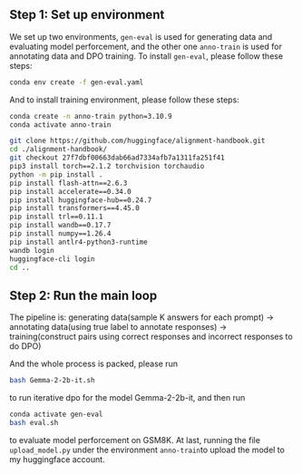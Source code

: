 ## Step 1: Set up environment 
We set up two environments, ```gen-eval``` is used for generating data and evaluating model perforcement, and the other one ```anno-train``` is used for annotating data and DPO training.
To install ```gen-eval```, please follow these steps:

```sh
conda env create -f gen-eval.yaml
```
And to install training environment, please follow these steps:
```sh
conda create -n anno-train python=3.10.9
conda activate anno-train

git clone https://github.com/huggingface/alignment-handbook.git
cd ./alignment-handbook/
git checkout 27f7dbf00663dab66ad7334afb7a1311fa251f41
pip3 install torch==2.1.2 torchvision torchaudio
python -m pip install .
pip install flash-attn==2.6.3
pip install accelerate==0.34.0
pip install huggingface-hub==0.24.7
pip install transformers==4.45.0
pip install trl==0.11.1
pip install wandb==0.17.7
pip install numpy==1.26.4
pip install antlr4-python3-runtime
wandb login
huggingface-cli login
cd ..
```
## Step 2: Run the main loop
The pipeline is: generating data(sample K answers for each prompt) -> annotating data(using true label to annotate responses) -> training(construct pairs using correct responses and incorrect responses to do DPO)

And the whole process is packed, please run 
```sh
bash Gemma-2-2b-it.sh
``` 
to run iterative dpo for the model Gemma-2-2b-it, and then run
```sh
conda activate gen-eval
bash eval.sh
```
to evaluate model perforcement on GSM8K. At last, running the file ```upload_model.py``` under the environment ```anno-train```to upload the model to my huggingface account.